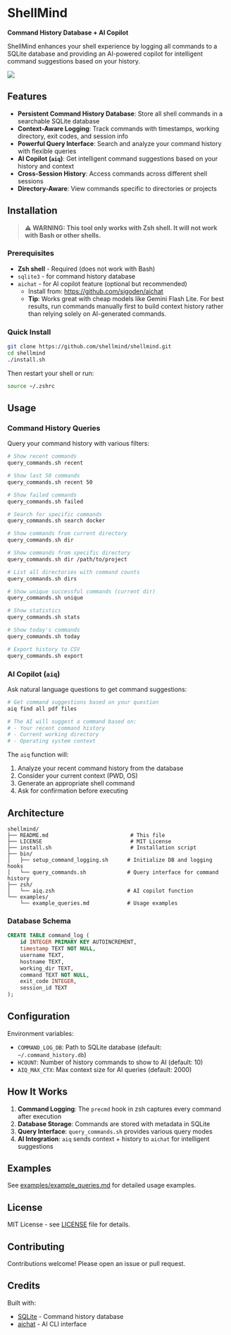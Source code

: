 # ShellMind

**Command History Database + AI Copilot**

ShellMind enhances your shell experience by logging all commands to a SQLite database and providing an AI-powered copilot for intelligent command suggestions based on your history.

[![](https://mermaid.ink/img/pako:eNqdV_1u2zYQfxVO_WfD7MQfsR0bW7ckclZjgdPGLootDgJaoi0ilKiSVBwvCLBn2aPtSXYkRUqO065IHEC6433x7sfj6TGIeEyCUbBifBMlWCg0DxcZgr-ZAur760XwURKBLnOSSTQnIqUZZovg5gfUbL5Fk4wqEJFEFfltxNMUZ_Et4-s1zdYHMkGM41iCtDWppY3aWUKiu_D0cRGEWOEllgSRByqV_GURPFnZUgTE0ZRbJUGwIuEp-LOvaPbhgsIjPP1pKd7O8ZIROUK1KDR7ksXkQfMVTYlUOM0bTqSBJJGS8swHWHP6B5HG6xXB8RZczrZSkdSS2u7MqqJJiNYkIwLiiSs7ZaiVBcs3r4apk3qWxi69ooDslmF5K6WMkR8_kKhQRO_dSkHCDEcimiGZEMa8Xilr9N5xfgdKuSARWEqAQkrQ9ZqIqixaxmYY56oQxol9QylROIYSjfSW__37nyqLjlEG7Ugoo7rVmHKMDRd3AIbbmArHKrN-S71WATvNcOqVEi6VpquElvFU4ClyouFT5IxGGgt8pZUZlsqF9BxLoFEv7OyO5rqu8EAlYp_hoFQo4TfJIEgN9sl0Nr6ao8l0flkHWw3lWtDofMJUTcmD1tKvaMUFyoDeK7WJoq5h2Y4ySyGJqM7bY4kZHCmgql26dR3zVZE5H3W47Qt-KIjYogTOHhcWmYZzhhkzMGAMfdYMd7glnGofdd0QeEAnE4ShtICPzIZ8MvlQt4TpZ7QqMhO3N-L9Vd7nW1NcG5sCotqkX9c-AdSk9DRL-ObKkLqmQCADhanLgtTo2FCVIAAiiWC3lMjdGJzVFaaMxN7quSHB6jllCtLuEY6--xm1XjYhCRZR4k3MDKkDs_zlFt2RLZwMcwAuJr-PbZJfNgYBe0shFVUkYKZ2ul5WLjIKpr3-R0OCiXAym0-mZ_Od_FRbg51pBmZ5gpdEwRFjL9tfBNZD09ZiETxz5WvybQ4hJURA8mFrxmD0hZwAxJSs8qsp8HGyXguy1t1ArwMOaSR955pzhdmOd82dFVEE7ehQVxlBE6fcrdj4XbOSz9j_iyIQkPWy6fguICSkkV7T9rh0xzXiRaYqoxWwbROgMmdYX0jlm74EIVeyYM-UzisYl6LV2qzC595aWMJtb-FjBaUvrO3HWXPpK_aSxxdW3P72u2LZVczKb0Sd8UzZHmsbBly7us9Glu3rv9fG0A5ynRgYRO8_hXXycgZ37Ir77FY-TQinBWXxe8HTXMdgKN0Jc8Mx7q_t8HADuyW6DboeadauCkZu0GVGPAJ4xsyIcV16udER_Oiiun5nm_UNKtNdh_Q1pEDq9npjWv6ztlKLtLzvGTuZmL4EbhWHBg0zoEIn7ye1m1fLWHFGcHZZqLzQGzWURl4Op4P4NF-RlN_D4IDFXcw32TP2JoGBTeY48lf9-EEJuMnQCkCgEKNZ7dKv_PmTZGcmhw1ZwCQDqY33L1Qra-PmGVhP3b0ZWVL-okPYHk6rMcEuuCHBQm98j5l1Su6r_qFVYe6KCiF0CXbnr5odmB2m9iZccjM8mCdqooyXA1z9Kix9GYULvr4yp7o28tljbhpzoXiKTV9mWzO-EFPA8NQbKz3tnR5v-IW1rA3e5jANIPiXMOUxAvfokti9OZlfHxFN1yPo_YlSuRwdHpp2Gx2k8HmAaWy-Iw5icn9oyr3kWMSHMVlhcNqkKV6TpkxwTg7kPUxNDZSMUKfVaqBN-cy51MaXvjBSbSEQ80ECOGFs9GbYGo-HrYZUgt-R0ZtO3Gu1-yXZ3NBYJaNu_lDXdqO91T8_Pz8Oz7z-8XLQ7fV29Tu7-nZ0t9rHg7Px-NRrt0kPD-Jv8K4Hytf6L6dKpx4OWq2aen_YPvpqAH5Ue61_13Sdfn94elTT73R6na8GUF2Or43AHXqrH4YnrTD0-v3jTud4-fUalMfytf7d6XT6J72dEvSwJ-v-9S9oBGtB42CkREEaQXlM4Kv7UdtfBCoh-ltHg748JotgkT2BWo6zPzlPnabgxToJRivMJFBFHuuvTIrXAlci0Mph1tdDRDDqd42JYPQYPASj5qBz0D3qDnvd43Zr2O8dHTWCLbC77c7BsNXqdIetfqvb73UGT43gL-O2fdAbHvX7g14PFtv9Qefo6T9jlnE4?type=png)](https://mermaid.live/edit#pako:eNqdV_1u2zYQfxVO_WfD7MQfsR0bW7ckclZjgdPGLootDgJaoi0ilKiSVBwvCLBn2aPtSXYkRUqO065IHEC6433x7sfj6TGIeEyCUbBifBMlWCg0DxcZgr-ZAur760XwURKBLnOSSTQnIqUZZovg5gfUbL5Fk4wqEJFEFfltxNMUZ_Et4-s1zdYHMkGM41iCtDWppY3aWUKiu_D0cRGEWOEllgSRByqV_GURPFnZUgTE0ZRbJUGwIuEp-LOvaPbhgsIjPP1pKd7O8ZIROUK1KDR7ksXkQfMVTYlUOM0bTqSBJJGS8swHWHP6B5HG6xXB8RZczrZSkdSS2u7MqqJJiNYkIwLiiSs7ZaiVBcs3r4apk3qWxi69ooDslmF5K6WMkR8_kKhQRO_dSkHCDEcimiGZEMa8Xilr9N5xfgdKuSARWEqAQkrQ9ZqIqixaxmYY56oQxol9QylROIYSjfSW__37nyqLjlEG7Ugoo7rVmHKMDRd3AIbbmArHKrN-S71WATvNcOqVEi6VpquElvFU4ClyouFT5IxGGgt8pZUZlsqF9BxLoFEv7OyO5rqu8EAlYp_hoFQo4TfJIEgN9sl0Nr6ao8l0flkHWw3lWtDofMJUTcmD1tKvaMUFyoDeK7WJoq5h2Y4ySyGJqM7bY4kZHCmgql26dR3zVZE5H3W47Qt-KIjYogTOHhcWmYZzhhkzMGAMfdYMd7glnGofdd0QeEAnE4ShtICPzIZ8MvlQt4TpZ7QqMhO3N-L9Vd7nW1NcG5sCotqkX9c-AdSk9DRL-ObKkLqmQCADhanLgtTo2FCVIAAiiWC3lMjdGJzVFaaMxN7quSHB6jllCtLuEY6--xm1XjYhCRZR4k3MDKkDs_zlFt2RLZwMcwAuJr-PbZJfNgYBe0shFVUkYKZ2ul5WLjIKpr3-R0OCiXAym0-mZ_Od_FRbg51pBmZ5gpdEwRFjL9tfBNZD09ZiETxz5WvybQ4hJURA8mFrxmD0hZwAxJSs8qsp8HGyXguy1t1ArwMOaSR955pzhdmOd82dFVEE7ehQVxlBE6fcrdj4XbOSz9j_iyIQkPWy6fguICSkkV7T9rh0xzXiRaYqoxWwbROgMmdYX0jlm74EIVeyYM-UzisYl6LV2qzC595aWMJtb-FjBaUvrO3HWXPpK_aSxxdW3P72u2LZVczKb0Sd8UzZHmsbBly7us9Glu3rv9fG0A5ynRgYRO8_hXXycgZ37Ir77FY-TQinBWXxe8HTXMdgKN0Jc8Mx7q_t8HADuyW6DboeadauCkZu0GVGPAJ4xsyIcV16udER_Oiiun5nm_UNKtNdh_Q1pEDq9npjWv6ztlKLtLzvGTuZmL4EbhWHBg0zoEIn7ye1m1fLWHFGcHZZqLzQGzWURl4Op4P4NF-RlN_D4IDFXcw32TP2JoGBTeY48lf9-EEJuMnQCkCgEKNZ7dKv_PmTZGcmhw1ZwCQDqY33L1Qra-PmGVhP3b0ZWVL-okPYHk6rMcEuuCHBQm98j5l1Su6r_qFVYe6KCiF0CXbnr5odmB2m9iZccjM8mCdqooyXA1z9Kix9GYULvr4yp7o28tljbhpzoXiKTV9mWzO-EFPA8NQbKz3tnR5v-IW1rA3e5jANIPiXMOUxAvfokti9OZlfHxFN1yPo_YlSuRwdHpp2Gx2k8HmAaWy-Iw5icn9oyr3kWMSHMVlhcNqkKV6TpkxwTg7kPUxNDZSMUKfVaqBN-cy51MaXvjBSbSEQ80ECOGFs9GbYGo-HrYZUgt-R0ZtO3Gu1-yXZ3NBYJaNu_lDXdqO91T8_Pz8Oz7z-8XLQ7fV29Tu7-nZ0t9rHg7Px-NRrt0kPD-Jv8K4Hytf6L6dKpx4OWq2aen_YPvpqAH5Ue61_13Sdfn94elTT73R6na8GUF2Or43AHXqrH4YnrTD0-v3jTud4-fUalMfytf7d6XT6J72dEvSwJ-v-9S9oBGtB42CkREEaQXlM4Kv7UdtfBCoh-ltHg748JotgkT2BWo6zPzlPnabgxToJRivMJFBFHuuvTIrXAlci0Mph1tdDRDDqd42JYPQYPASj5qBz0D3qDnvd43Zr2O8dHTWCLbC77c7BsNXqdIetfqvb73UGT43gL-O2fdAbHvX7g14PFtv9Qefo6T9jlnE4)


## Features

- **Persistent Command History Database**: Store all shell commands in a searchable SQLite database
- **Context-Aware Logging**: Track commands with timestamps, working directory, exit codes, and session info
- **Powerful Query Interface**: Search and analyze your command history with flexible queries
- **AI Copilot (`aiq`)**: Get intelligent command suggestions based on your history and context
- **Cross-Session History**: Access commands across different shell sessions
- **Directory-Aware**: View commands specific to directories or projects

## Installation

> **⚠️ WARNING: This tool only works with Zsh shell. It will not work with Bash or other shells.**

### Prerequisites

- **Zsh shell** - Required (does not work with Bash)
- `sqlite3` - for command history database
- `aichat` - for AI copilot feature (optional but recommended)
  - Install from: https://github.com/sigoden/aichat
  - **Tip**: Works great with cheap models like Gemini Flash Lite. For best results, run commands manually first to build context history rather than relying solely on AI-generated commands.

### Quick Install

```bash
git clone https://github.com/shellmind/shellmind.git
cd shellmind
./install.sh
```

Then restart your shell or run:
```bash
source ~/.zshrc
```

## Usage

### Command History Queries

Query your command history with various filters:

```bash
# Show recent commands
query_commands.sh recent

# Show last 50 commands
query_commands.sh recent 50

# Show failed commands
query_commands.sh failed

# Search for specific commands
query_commands.sh search docker

# Show commands from current directory
query_commands.sh dir

# Show commands from specific directory
query_commands.sh dir /path/to/project

# List all directories with command counts
query_commands.sh dirs

# Show unique successful commands (current dir)
query_commands.sh unique

# Show statistics
query_commands.sh stats

# Show today's commands
query_commands.sh today

# Export history to CSV
query_commands.sh export
```

### AI Copilot (`aiq`)

Ask natural language questions to get command suggestions:

```bash
# Get command suggestions based on your question
aiq find all pdf files

# The AI will suggest a command based on:
# - Your recent command history
# - Current working directory
# - Operating system context
```

The `aiq` function will:
1. Analyze your recent command history from the database
2. Consider your current context (PWD, OS)
3. Generate an appropriate shell command
4. Ask for confirmation before executing

## Architecture

```
shellmind/
├── README.md                          # This file
├── LICENSE                            # MIT License
├── install.sh                         # Installation script
├── bin/
│   ├── setup_command_logging.sh      # Initialize DB and logging hooks
│   └── query_commands.sh             # Query interface for command history
├── zsh/
│   └── aiq.zsh                       # AI copilot function
└── examples/
    └── example_queries.md            # Usage examples
```

### Database Schema

```sql
CREATE TABLE command_log (
    id INTEGER PRIMARY KEY AUTOINCREMENT,
    timestamp TEXT NOT NULL,
    username TEXT,
    hostname TEXT,
    working_dir TEXT,
    command TEXT NOT NULL,
    exit_code INTEGER,
    session_id TEXT
);
```

## Configuration

Environment variables:

- `COMMAND_LOG_DB`: Path to SQLite database (default: `~/.command_history.db`)
- `HCOUNT`: Number of history commands to show to AI (default: 10)
- `AIQ_MAX_CTX`: Max context size for AI queries (default: 2000)

## How It Works

1. **Command Logging**: The `precmd` hook in zsh captures every command after execution
2. **Database Storage**: Commands are stored with metadata in SQLite
3. **Query Interface**: `query_commands.sh` provides various query modes
4. **AI Integration**: `aiq` sends context + history to `aichat` for intelligent suggestions

## Examples

See [examples/example_queries.md](examples/example_queries.md) for detailed usage examples.

## License

MIT License - see [LICENSE](LICENSE) file for details.

## Contributing

Contributions welcome! Please open an issue or pull request.

## Credits

Built with:
- [SQLite](https://www.sqlite.org/) - Command history database
- [aichat](https://github.com/sigoden/aichat) - AI CLI interface
